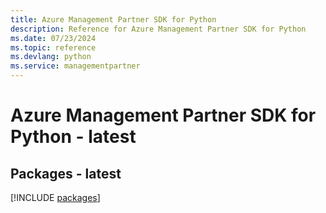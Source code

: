 ```yaml
---
title: Azure Management Partner SDK for Python
description: Reference for Azure Management Partner SDK for Python
ms.date: 07/23/2024
ms.topic: reference
ms.devlang: python
ms.service: managementpartner
---
```

# Azure Management Partner SDK for Python - latest
## Packages - latest
[!INCLUDE [packages](management-partner-index.md)]